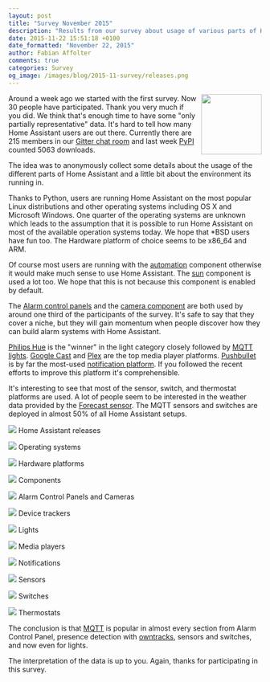 ```yaml
---
layout: post
title: "Survey November 2015"
description: "Results from our survey about usage of various parts of Home Assistant."
date: 2015-11-22 15:51:18 +0100
date_formatted: "November 22, 2015"
author: Fabian Affolter
comments: true
categories: Survey
og_image: /images/blog/2015-11-survey/releases.png
---
```


<img src='/images/blog/2015-11-survey/releases.png' style='float: right; margin-left: 8px; margin-bottom: 8px;' height='120'/>Around a week ago we started with the first survey. Now 30 people have participated. Thank you very much if you did. We think that's enough time to have some "only partially representative" data. It's hard to tell how many Home Assistant users are out there. Currently there are 215 members in our [Gitter chat room](https://gitter.im/balloob/home-assistant) and last week [PyPI](https://pypi.python.org/pypi/homeassistant/) counted 5063 downloads.

The idea was to anonymously collect some details about the usage of the different parts of Home Assistant and a little bit about the environment its running in.

<!--more-->
Thanks to Python, users are running Home Assistant on the most popular Linux distributions and other operating systems including OS X and Microsoft Windows. One quarter of the operating systems are unknown which leads to the assumption that it is possible to run Home Assistant on most of the available operation systems today. We hope that *BSD users have fun too. The Hardware platform of choice seems to be x86_64 and ARM.

Of course most users are running with the [automation](/components/automation/) component otherwise it would make much sense to use Home Assistant. The [sun](/components/sun/) component is used a lot too. We hope that this is not because this component is enabled by default.

The [Alarm control panels](/components/alarm_control_panel/) and the [camera component](/components/camera/) are both used by around one third of the participants of the survey. It's safe to say that they cover a niche, but they will gain momentum when people discover how they can build alarm systems with Home Assistant.

[Philips Hue](/components/light.hue/) is the "winner" in the light category closely followed by [MQTT lights](components/light.mqtt/). [Google Cast](/components/media_player.cast/) and [ Plex](/components/media_player.plex/) are the top media player platforms. [Pushbullet](/components/notify.pushbullet/) is by far the most-used [notification platform](https://home-assistant.io/components/notify/). If you followed the recent efforts to improve this platform it's comprehensible.

It's interesting to see that most of the sensor, switch, and thermostat platforms are used. A lot of people seem to be interested in the weather data provided by the [Forecast sensor](/components/sensor.forecast/). The MQTT sensors and switches are deployed in almost 50% of all Home Assistant setups.


<p class='img'>
  <img src='/images/blog/2015-11-survey/releases.png' />
  Home Assistant releases
</p>

<p class='img'>
  <img src='/images/blog/2015-11-survey/os.png' />
  Operating systems
</p>

<p class='img'>
  <img src='/images/blog/2015-11-survey/platforms.png' />
  Hardware platforms
</p>

<p class='img'>
  <img src='/images/blog/2015-11-survey/components.png' />
  Components
</p>

<p class='img'>
  <img src='/images/blog/2015-11-survey/alarm-cameras.png' />
  Alarm Control Panels and Cameras
</p>

<p class='img'>
  <img src='/images/blog/2015-11-survey/trackers.png' />
  Device trackers
</p>

<p class='img'>
  <img src='/images/blog/2015-11-survey/lights.png' />
  Lights
</p>

<p class='img'>
  <img src='/images/blog/2015-11-survey/players.png' />
  Media players
</p>

<p class='img'>
  <img src='/images/blog/2015-11-survey/notifications.png' />
  Notifications
</p>

<p class='img'>
  <img src='/images/blog/2015-11-survey/sensors.png' />
  Sensors
</p>

<p class='img'>
  <img src='/images/blog/2015-11-survey/switches.png' />
  Switches
</p>

<p class='img'>
  <img src='/images/blog/2015-11-survey/thermostats.png' />
  Thermostats
</p>

The conclusion is that [MQTT](http://mqtt.org/) is popular in almost every section from Alarm Control Panel, presence detection with [owntracks](http://owntracks.org/), sensors and switches, and now even for lights. 

The interpretation of the data is up to you. Again, thanks for participating in this survey.
